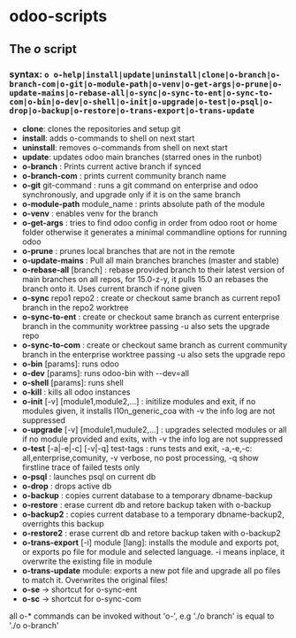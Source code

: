 # odoo-scripts

## The *o* script

### syntax: `o o-help|install|update|uninstall|clone|o-branch|o-branch-com|o-git|o-module-path|o-venv|o-get-args|o-prune|o-update-mains|o-rebase-all|o-sync|o-sync-to-ent|o-sync-to-com|o-bin|o-dev|o-shell|o-init|o-upgrade|o-test|o-psql|o-drop|o-backup|o-restore|o-trans-export|o-trans-update`

- **clone**: clones the repositories and setup git
- **install**: adds o-commands to shell on next start
- **uninstall**: removes o-commands from shell on next start
- **update**: updates odoo main branches (starred ones in the runbot)
- **o-branch** : Prints current active branch if synced
- **o-branch-com** : prints current community branch name
- **o-git** git-command : runs a git command on enterprise and odoo synchronously, and upgrade only if it is on the same branch
- **o-module-path** module_name : prints absolute path of the module 
- **o-venv** : enables venv for the branch
- **o-get-args** : tries to find odoo config in order from odoo root or home folder otherwise it generates a minimal commandline options for running odoo
- **o-prune** : prunes local branches that are not in the remote
- **o-update-mains** : Pull all main branches branches (master and stable)
- **o-rebase-all** [branch] : rebase provided branch to their latest version of main branches on all repos, for 15.0-z-y, it pulls 15.0 an rebases the branch onto it. Uses current branch if none given 
- **o-sync** repo1 repo2 : create or checkout same branch as current repo1 branch in the repo2 worktree
- **o-sync-to-ent** : create or checkout same branch as current enterprise branch in the community worktree passing -u also sets the upgrade repo
- **o-sync-to-com** : create or checkout same branch as current community branch in the enterprise worktree passing -u also sets the upgrade repo
- **o-bin** [params]: runs odoo
- **o-dev** [params]: runs odoo-bin with --dev=all
- **o-shell** [params]: runs shell
- **o-kill** : kills all odoo instances
- **o-init** [-v] [module1,module2,...] : initilize modules and exit, if no modules given, it installs l10n_generic_coa with -v the info log are not suppressed
- **o-upgrade** [-v] [module1,mudule2,...] : upgrades selected modules or all if no module provided and exits, with -v the info log are not suppressed
- **o-test** [-a|-e|-c] [-v|-q] test-tags : runs tests and exit, -a,-e,-c: all,enterprise,comunity, -v verbose, no post processing, -q show firstline trace of failed tests only
- **o-psql** : launches psql on current db
- **o-drop** : drops active db
- **o-backup** : copies current database to a temporary dbname-backup
- **o-restore** : erase current db and retore backup taken with o-backup
- **o-backup2** : copies current database to a temporary dbname-backup2, overrights this backup 
- **o-restore2** : erase current db and retore backup taken with o-backup2
- **o-trans-export** [-i] module [lang]: installs the module and exports pot, or exports po file for module and selected language. -i means inplace, it overwrite the existing file in module 
- **o-trans-update** module: exports a new pot file and upgrade all po files to match it. Overwrites the original files!
- **o-se** -> shortcut for o-sync-ent
- **o-sc** -> shortcut for o-sync-com


all o-* commands can be invoked without 'o-', e.g './o branch' is equal to './o o-branch'
